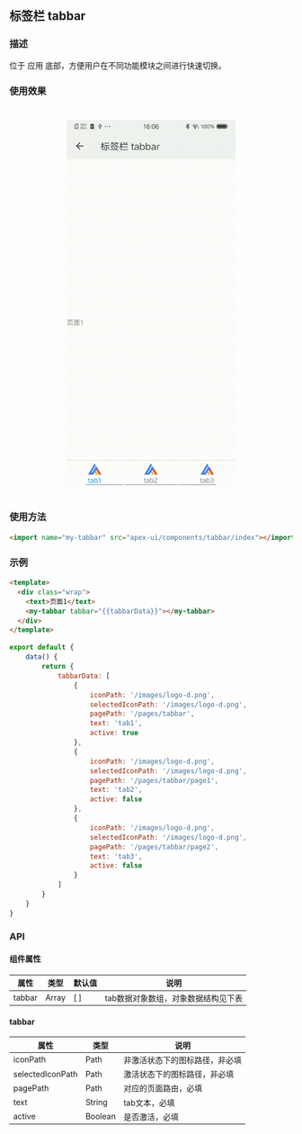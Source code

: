 ## 标签栏 tabbar

### 描述

位于 应用 底部，方便用户在不同功能模块之间进行快速切换。

### 使用效果
<div style="text-align: center;margin: 40px;"><img src="../assets/tabbar.gif" alt="tabbar" style="width:300px" /></div>

### 使用方法

```html
<import name="my-tabbar" src="apex-ui/components/tabbar/index"></import>
```


### 示例

```html
<template>
  <div class="wrap">
    <text>页面1</text>
    <my-tabbar tabbar="{{tabbarData}}"></my-tabbar>
  </div>
</template>
```

```js
export default {
    data() {
        return {
            tabbarData: [
                {
                    iconPath: '/images/logo-d.png',
                    selectedIconPath: '/images/logo-d.png',
                    pagePath: '/pages/tabbar',
                    text: 'tab1',
                    active: true
                },
                {
                    iconPath: '/images/logo-d.png',
                    selectedIconPath: '/images/logo-d.png',
                    pagePath: '/pages/tabbar/page1',
                    text: 'tab2',
                    active: false
                },
                {
                    iconPath: '/images/logo-d.png',
                    selectedIconPath: '/images/logo-d.png',
                    pagePath: '/pages/tabbar/page2',
                    text: 'tab3',
                    active: false
                }
            ]
        }
    }
}
```



### API

#### 组件属性

| 属性   | 类型  | 默认值 | 说明                                |
| ------ | ----- | ------ | ----------------------------------- |
| tabbar | Array | [ ]    | tab数据对象数组，对象数据结构见下表 |

#### tabbar

| 属性             | 类型    | 说明                           |
| ---------------- | ------- | ------------------------------ |
| iconPath         | Path    | 非激活状态下的图标路径，非必填 |
| selectedIconPath | Path    | 激活状态下的图标路径，非必填   |
| pagePath         | Path    | 对应的页面路由，必填           |
| text             | String  | tab文本，必填                  |
| active           | Boolean | 是否激活，必填                 |
